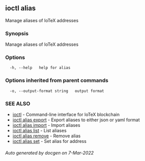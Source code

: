 ## ioctl alias

Manage aliases of IoTeX addresses

### Synopsis

Manage aliases of IoTeX addresses

### Options

```
  -h, --help   help for alias
```

### Options inherited from parent commands

```
  -o, --output-format string   output format
```

### SEE ALSO

* [ioctl](../README.md)	 - Command-line interface for IoTeX blockchain
* [ioctl alias export](ioctl_alias_export.md)	 - Export aliases to either json or yaml format
* [ioctl alias import](ioctl_alias_import.md)	 - Import aliases
* [ioctl alias list](ioctl_alias_list.md)	 - List aliases
* [ioctl alias remove](ioctl_alias_remove.md)	 - Remove alias
* [ioctl alias set](ioctl_alias_set.md)	 - Set alias for address

###### Auto generated by docgen on 7-Mar-2022
